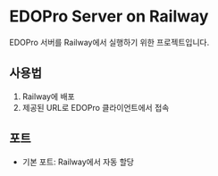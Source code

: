 # EDOPro Server on Railway

EDOPro 서버를 Railway에서 실행하기 위한 프로젝트입니다.

## 사용법

1. Railway에 배포
2. 제공된 URL로 EDOPro 클라이언트에서 접속

## 포트

- 기본 포트: Railway에서 자동 할당
